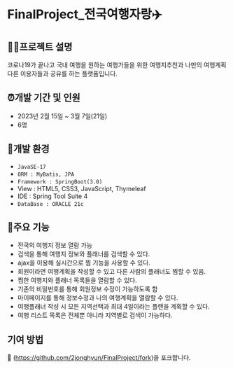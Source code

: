 # FinalProject_전국여행자랑✈️


## 👩‍💻프로젝트 설명
코로나19가 끝나고 국내 여행을 원하는 여행가들을 위한 여행지추천과 
나만의 여행계획 다른 이용자들과 공유를 하는 플랫폼입니다.



## ⏰개발 기간 및 인원

* 2023년 2월 15일 ~ 3월 7일(21일)
* 6명


## 📌개발 환경
* `JavaSE-17`
* `ORM : MyBatis, JPA`
* `Framework : SpringBoot(3.0)`
* View : HTML5, CSS3, JavaScript, Thymeleaf
* IDE : Spring Tool Suite 4
* `DataBase : ORACLE 21c`

## 📌주요 기능
* 전국의 여행지 정보 열람 가능
* 검색을 통해 여행지 정보와 플래너를 검색할 수 있다. 
* ajax을 이용해 실시간으로 찜 기능을 사용할 수 있다.
* 회원이라면 여행계획을 작성할 수 있고 다른 사람의 플래너도 찜할 수 있음.
* 찜한 여행지와 플래너 목록들을 열람할 수 있다.
* 기존의 비밀번호를 통해 회원정보 수정이 가능하도록 함
* 마이페이지를 통해 정보수정과 나의 여행계획을 열람할 수 있다.
* 여행플래너 작성 시 모든 지역선택과 최대 4일이라는 플랜을 계획할 수 있다.
* 여행 리스트 목록은 전체뿐 아니라 지역별로 검색이 가능하다.

## 기여 방법

🔗 (<https://github.com/2jonghyun/FinalProject/fork>)을 포크합니다.

<!-- Markdown link & img dfn's -->
[npm-image]: https://img.shields.io/npm/v/datadog-metrics.svg?style=flat-square
[npm-url]: https://npmjs.org/package/datadog-metrics
[npm-downloads]: https://img.shields.io/npm/dm/datadog-metrics.svg?style=flat-square
[travis-image]: https://img.shields.io/travis/dbader/node-datadog-metrics/master.svg?style=flat-square
[travis-url]: https://travis-ci.org/dbader/node-datadog-metrics
[wiki]: https://github.com/yourname/yourproject/wiki
